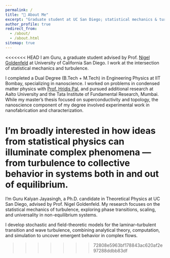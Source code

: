 ```yaml
---
permalink: /
title: "👋 About Me"
excerpt: "Graduate student at UC San Diego; statistical mechanics & turbulence."
author_profile: true
redirect_from:
  - /about/
  - /about.html
sitemap: true
---
```

<<<<<<< HEAD
I am Guru, a graduate student advised by Prof. [Nigel Goldenfeld](https://guava.physics.ucsd.edu/~nigel/) at University of California San Diego. I work at the intersection of statistical mechanics and turbulence.

I completed a Dual Degree (B.Tech + M.Tech) in Engineering Physics at IIT Bombay, specializing in nanoscience. I worked on problems in condensed matter physics with [Prof. Hridis Pal](https://sites.google.com/view/hridispal/home), and pursued additional research at Aalto University and the Tata Institute of Fundamental Research, Mumbai. While my master’s thesis focused on superconductivity and topology, the nanoscience component of my degree involved experimental work in nanofabrication and characterization.

I’m broadly interested in how ideas from statistical physics can illuminate complex phenomena — from turbulence to collective behavior in systems both in and out of equilibrium.
=======
I’m Guru Kalyan Jayasingh, a Ph.D. candidate in Theoretical Physics at UC San Diego, advised by Prof. Nigel Goldenfeld. My research focuses on the statistical mechanics of turbulence, exploring phase transitions, scaling, and universality in non-equilibrium systems.

I develop stochastic and field-theoretic models for the laminar–turbulent transition and wave turbulence, combining analytical theory, computation, and simulation to uncover emergent behavior in complex flows.





<!--
m **Guru Kalyan Jayasingh**, a PhD candidate in Theoretical Physics at UC San Diego, working with **Prof. Nigel Goldenfeld** on the statistical mechanics of turbulence.

My research focuses on phase transitions and emergent phenomena in non-equilibrium systems, spanning topics like transition to turbulence in shear flows, spontaneous stochasticity, and wave turbulence.



Beyond physics, I’m deeply interested in the computational side of complex systems — building stochastic simulations, field-theoretic models, and machine learning pipelines to uncover universal behavior in turbulence and pattern formation.

------

### 🔬 Academic Interests

- Turbulence & Statistical Mechanics
- Renormalization group 
- Nonlinear Dynamics & Critical Phenomena
- Computational Physics (C++, Python, Julia)
- Machine Learning & Quantitative Modeling
-->



>>>>>>> 72808e5963bf178843ac620af2e97288ddbb83df
